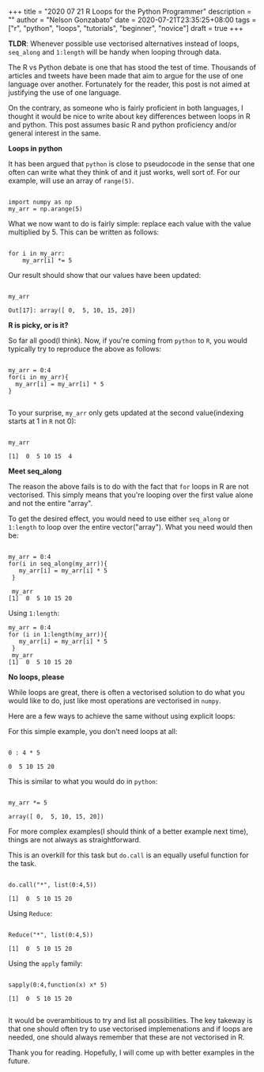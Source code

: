 +++
title = "2020 07 21 R Loops for the Python Programmer"
description = ""
author = "Nelson Gonzabato"
date = 2020-07-21T23:35:25+08:00
tags = ["r", "python", "loops", "tutorials", "beginner", "novice"]
draft = true
+++

**TLDR**: Whenever possible use vectorised alternatives instead of loops, `seq_along` and `1:length` will be handy when looping through data.

The R vs Python debate is one that has stood the test of time. Thousands of articles and tweets have been made that aim to argue for the use of one language over another. Fortunately for the reader, this post is not aimed at justifying the use of one language. 

On the contrary, as someone who is fairly proficient in both languages, I thought it would be nice to write about key differences between loops in R and python. This post assumes basic R and python proficiency and/or general interest in the same.

**Loops in python**

It has been argued that `python` is close to pseudocode in the sense that one often can write what they think of and it just works, well sort of. For our example, will use an array of `range(5)`.


```

import numpy as np
my_arr = np.arange(5)

```

What we now want to do is fairly simple: replace each value with the value multiplied by 5. This can be written as follows:


```

for i in my_arr:
    my_arr[i] *= 5

```

Our result should show that our values have been updated:


```

my_arr

Out[17]: array([ 0,  5, 10, 15, 20])

```

**R is picky, or is it?**

So far all good(I think). Now, if you're coming from `python` to `R`, you would typically try to reproduce the above as follows:


```

my_arr = 0:4
for(i in my_arr){
  my_arr[i] = my_arr[i] * 5
}


```

To your surprise, `my_arr` only gets updated at the second value(indexing starts at 1 in `R` not 0):


```

my_arr

[1]  0  5 10 15  4

```

**Meet seq_along**

The reason the above fails is to do with the fact that `for` loops in R are not vectorised. This simply means that you're looping over the first value alone and not the entire "array". 

To get the desired effect, you would need to use either `seq_along` or `1:length` to loop over the entire vector("array"). What you need would then be:


```

my_arr = 0:4
for(i in seq_along(my_arr)){
   my_arr[i] = my_arr[i] * 5
 }

 my_arr
[1]  0  5 10 15 20

```

Using `1:length`:

```
my_arr = 0:4
for (i in 1:length(my_arr)){
   my_arr[i] = my_arr[i] * 5
 }
 my_arr
[1]  0  5 10 15 20

```

**No loops, please**


While loops are great, there is often a vectorised solution to do what you would like to do, just like most operations are vectorised in `numpy`. 

Here are a few ways to achieve the same without using explicit loops:

For this simple example, you don't need loops at all:


```

0 : 4 * 5

0  5 10 15 20

```

This is similar to what you would do in `python`:

```

my_arr *= 5

array([ 0,  5, 10, 15, 20])

```

For more complex examples(I should think of a better example next time), things are not always as straightforward. 

This is an overkill for this task but `do.call` is an equally useful function for the task.

```

do.call("*", list(0:4,5))

[1]  0  5 10 15 20

```

Using `Reduce`:

```

Reduce("*", list(0:4,5))

[1]  0  5 10 15 20

```

Using the `apply` family:


```

sapply(0:4,function(x) x* 5)

[1]  0  5 10 15 20


```

It would be overambitious to try and list all possibilities. The key takeway is that one should often try to use vectorised implemenations and if loops are needed, one should always remember that these are not vectorised in R.

Thank you for reading. Hopefully, I will come up with better examples in the future.

